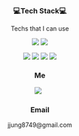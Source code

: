 <h3 align="center">💻Tech Stack💻</h3>
<p align="center"> Techs that I can use </p>

<p align="center">
  <img src="https://img.shields.io/badge/Github-black?style=flat-square&logo=Github&logoColor=white"/>
  <img src="https://img.shields.io/badge/Jira Software-lightgrey?style=flat-square&logo=Jira Software&logoColor=white"/>
</p>
<p align="center">
  <img src="https://img.shields.io/badge/Python-3766AB?style=flat-square&logo=Python&logoColor=white"/>
  <img src="https://img.shields.io/badge/Django-green?style=flat-square&logo=Django&logoColor=white"/>
  <img src="https://img.shields.io/badge/JavaScript-yellow?style=flat-square&logo=JavaScript&logoColor=white"/>
  <img src="https://img.shields.io/badge/React-blue?style=flat-square&logo=React&logoColor=white"/>
</p>
  

<h3 align="center">Me</h3>

<p align='center'>
	<a href="https://www.instagram.com/hyunii_93/">
		<img src="https://img.shields.io/badge/instagram-hotpink?style=flat-square&logo=instagram&logoColor=white&link=https://www.instagram.com/hyunii_93/"/></a>&nbsp;&nbsp;
</p>


<h3 align="center">Email</h3>
<p align="center"> jjung8749@gmail.com </p>

